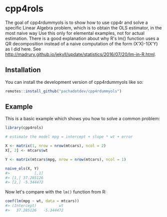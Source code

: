 
<!-- README.md is generated from README.Rmd. Please edit that file -->

# cpp4rols

<!-- badges: start -->

<!-- badges: end -->

The goal of cpp4rdummyols is to show how to use cpp4r and solve a
specific Linear Algebra problem, which is to obtain the OLS estimator,
in the most naive way Use this only for elemental examples, not for
actual estimation. There is a good explanation about why R's lm()
function uses a QR decomposition instead of a naive computation of the
form (X’X)-1(X’Y) as I did here. See
<http://madrury.github.io/jekyll/update/statistics/2016/07/20/lm-in-R.html>.

## Installation

You can install the development version of cpp4rdummyols like so:

``` r
remotes::install_github("pachadotdev/cpp4rdummyols")
```

## Example

This is a basic example which shows you how to solve a common problem:

``` r
library(cpp4rols)

# estimate the model mpg = intercept + slope * wt + error

X <- matrix(1, nrow = nrow(mtcars), ncol = 2)
X[, 2] <- mtcars$wt

Y <- matrix(mtcars$mpg, nrow = nrow(mtcars), ncol = 1)

naive_ols(X, Y)
#>           [,1]
#> [1,] 37.285126
#> [2,] -5.344472
```

Now let's compare with the `lm()` function from R:

``` r
coef(lm(mpg ~ wt, data = mtcars))
#> (Intercept)          wt 
#>   37.285126   -5.344472
```
